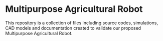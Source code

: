 <h1>Multipurpose Agricultural Robot</h1>
This repository is a collection of files including source codes, simulations, CAD models and documentation created to validate our proposed Multipurpose Agricultural Robot.
